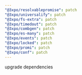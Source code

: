```yaml
---
"@3xpo/resolvablepromise": patch
"@3xpo/universalify": patch
"@3xpo/fs-extra": patch
"@3xpo/timedout": patch
"@3xpo/combgen": patch
"@3xpo/es-many": patch
"@3xpo/events": patch
"@3xpo/locked": patch
"@3xpo/promi": patch
"@3xpo/conf": patch
---
```


upgrade dependencies
